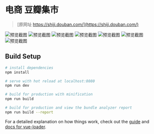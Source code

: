 # 电商 豆瓣集市

> [原网址 https://shiji.douban.com/](https://shiji.douban.com/)

![预览截图](https://github.com/wwenj/dou-ban/raw/master/Screenshots/md1.png)
![预览截图](https://github.com/wwenj/dou-ban/raw/master/Screenshots/md2.png)
![预览截图](https://github.com/wwenj/dou-ban/raw/master/Screenshots/md3.png)
![预览截图](https://github.com/wwenj/dou-ban/raw/master/Screenshots/md4.png)
![预览截图](https://github.com/wwenj/dou-ban/raw/master/Screenshots/md5.png)
![预览截图](https://github.com/wwenj/dou-ban/raw/master/Screenshots/md6.png)
![预览截图](https://github.com/wwenj/dou-ban/raw/master/Screenshots/md7.png)























## Build Setup

``` bash
# install dependencies
npm install

# serve with hot reload at localhost:8080
npm run dev

# build for production with minification
npm run build

# build for production and view the bundle analyzer report
npm run build --report
```

For a detailed explanation on how things work, check out the [guide](http://vuejs-templates.github.io/webpack/) and [docs for vue-loader](http://vuejs.github.io/vue-loader).
